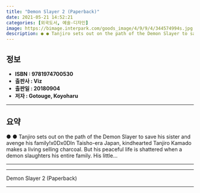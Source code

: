 ```yaml
---
title: "Demon Slayer 2 (Paperback)"
date: 2021-05-21 14:52:21
categories: [외국도서, 예술-디자인]
image: https://bimage.interpark.com/goods_image/4/9/9/4/344574994s.jpg
description: ● ● Tanjiro sets out on the path of the Demon Slayer to save his sister and avenge his family!x0Dx0DIn Taisho-era Japan, kindhearted Tanjiro Kamado makes a li
---
```


## **정보**

- **ISBN : 9781974700530**
- **출판사 : Viz**
- **출판일 : 20180904**
- **저자 : Gotouge, Koyoharu**

------



## **요약**

●  ●  Tanjiro sets out on the path of the Demon Slayer to save his sister and avenge his family!x0Dx0DIn Taisho-era Japan, kindhearted Tanjiro Kamado makes a living selling charcoal. But his peaceful life is shattered when a demon slaughters his entire family. His little... 

------



------


Demon Slayer 2 (Paperback) 

------


